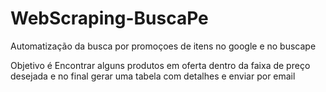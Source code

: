 # WebScraping-BuscaPe
Automatização da busca por promoçoes de itens no google e no buscape

Objetivo é Encontrar alguns produtos em oferta dentro da faixa de preço desejada
e no final gerar uma tabela com detalhes e enviar por email
